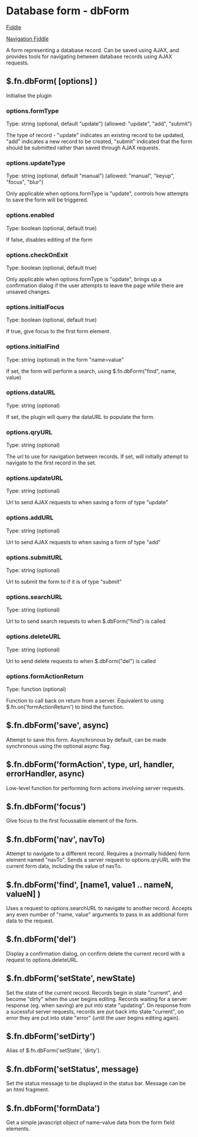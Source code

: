 # Database form - dbForm
[Fiddle](http://jsfiddle.net/PeterChaplin/gpfRg/)

[Navigation Fiddle](http://jsfiddle.net/PeterChaplin/jeojasyk/)

A form representing a database record. Can be saved using AJAX, and provides tools for navigating between database records using AJAX requests.

## $.fn.dbForm( [options] )
Initialise the plugin

### options.formType
Type: string (optional, default "update") (allowed: "update", "add", "submit")

The type of record - "update" indicates an existing record to be updated, "add" indicates a new record to be created, "submit" indicated that the form should be submitted rather than saved through AJAX requests.

### options.updateType
Type: string (optional, default "manual") (allowed: "manual", "keyup", "focus", "blur")

Only applicable when options.formType is "update", controls how attempts to save the form will be triggered.

### options.enabled
Type: boolean (optional, default true)

If false, disables editing of the form

### options.checkOnExit
Type: boolean (optional, default true)

Only applicable when options.formType is "update", brings up a confirmation dialog if the user attempts to leave the page while there are unsaved changes.

### options.initialFocus
Type: boolean (optional, default true)

If true, give focus to the first form element.

### options.initialFind
Type: string (optional) in the form "name=value"

If set, the form will perform a search, using $.fn.dbForm("find", name, value)

### options.dataURL
Type: string (optional)

If set, the plugin will query the dataURL to populate the form.

### options.qryURL
Type: string (optional)

The url to use for navigation between records. If set, will initially attempt to navigate to the first record in the set.

### options.updateURL
Type: string (optional)

Url to send AJAX requests to when saving a form of type "update"

### options.addURL
Type: string (optional)

Url to send AJAX requests to when saving a form of type "add"

### options.submitURL
Type: string (optional)

Url to submit the form to if it is of type "submit"

### options.searchURL
Type: string (optional)

Url to to send search requests to when $.dbForm("find") is called

### options.deleteURL
Type: string (optional)

Url to send delete requests to when $.dbForm("del") is called

### options.formActionReturn
Type: function (optional)

Function to call back on return from a server. Equivalent to using $.fn.on('formActionReturn') to bind the function.

## $.fn.dbForm('save', async)
Attempt to save this form. Asynchronous by default, can be made synchronous using the optional async flag.

## $.fn.dbForm('formAction', type, url, handler, errorHandler, async)
Low-level function for performing form actions involving server requests.

## $.fn.dbForm('focus')
Give focus to the first focussable element of the form.

## $.fn.dbForm('nav', navTo)
Attempt to navigate to a different record. Requires a (normally hidden) form element named "navTo". Sends a server request to options.qryURL with the current form data, including the value of navTo.

## $.fn.dbForm('find', [name1, value1 .. nameN, valueN] )
Uses a request to options.searchURL to navigate to another record. Accepts any even number of "name, value" arguments to pass in as additional form data to the request.

## $.fn.dbForm('del')
Display a confirmation dialog, on confirm delete the current record with a request to options.deleteURL.

## $.fn.dbForm('setState', newState)
Set the state of the current record. Records begin in state "current", and become "dirty" when the user begins editing. Records waiting for a server response (eg. when saving) are put into state "updating". On response from a sucessful server requests, records are put back into state "current", on error they are put into state "error" (until the user begins editing again).

## $.fn.dbForm('setDirty')
Alias of $.fn.dbForm('setState', 'dirty').

## $.fn.dbForm('setStatus', message)
Set the status message to be displayed in the status bar. Message can be an html fragment.

## $.fn.dbForm('formData')
Get a simple javascript object of name-value data from the form field elements.
